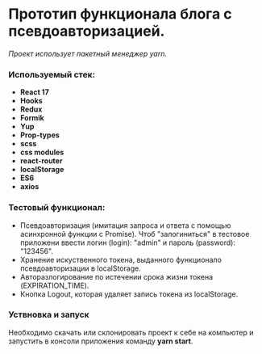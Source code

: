 # Прототип функционала блога с псевдоавторизацией.
_Проект использует пакетный менеджер yarn._

### Используемый стек:
* **React 17**
* **Hooks**
* **Redux**
* **Formik**
* **Yup**
* **Prop-types**
* **scss**
* **css modules**
* **react-router**
* **localStorage**
* **ES6**
* **axios**


### Тестовый функционал:
* Псевдоавторизация (имитация запроса и ответа с помощью асинхронной функции с Promise). Чтоб "залогиниться" в тестовое приложени
ввести логин (login): "admin" и пароль (password): "123456".
* Хранение искуственного токена, выданного функционало псевдоавторизации в localStorage.
* Авторазлогирование по истечении срока жизни токена (EXPIRATION_TIME).
* Кнопка Logout, которая удаляет запись токена из localStorage.


### Уствновка и запуск
Необходимо скачать или склонировать проект к себе на компьютер и запустить в консоли приложения команду **yarn start**.
